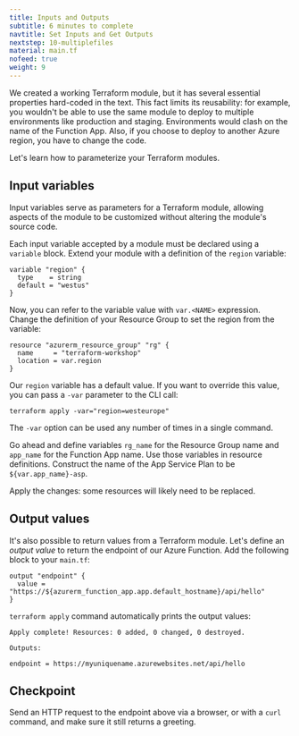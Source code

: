 ```yaml
---
title: Inputs and Outputs
subtitle: 6 minutes to complete
navtitle: Set Inputs and Get Outputs
nextstep: 10-multiplefiles
material: main.tf
nofeed: true
weight: 9
---
```


We created a working Terraform module, but it has several essential properties hard-coded in the text. This fact limits its reusability: for example, you wouldn't be able to use the same module to deploy to multiple environments like production and staging. Environments would clash on the name of the Function App. Also, if you choose to deploy to another Azure region, you have to change the code.

Let's learn how to parameterize your Terraform modules.

## Input variables

Input variables serve as parameters for a Terraform module, allowing aspects of the module to be customized without altering the module's source code.

Each input variable accepted by a module must be declared using a `variable` block. Extend your module with a definition of the `region` variable:

``` hcl
variable "region" {
  type    = string
  default = "westus"
}
```

Now, you can refer to the variable value with `var.<NAME>` expression. Change the definition of your Resource Group to set the region from the variable:

``` hcl
resource "azurerm_resource_group" "rg" {
  name     = "terraform-workshop"
  location = var.region
}
```

Our `region` variable has a default value. If you want to override this value, you can pass a `-var` parameter to the CLI call:

```
terraform apply -var="region=westeurope"
```

The `-var` option can be used any number of times in a single command.

Go ahead and define variables `rg_name` for the Resource Group name and `app_name` for the Function App name. Use those variables in resource definitions. Construct the name of the App Service Plan to be `${var.app_name}-asp`.

Apply the changes: some resources will likely need to be replaced.

## Output values

It's also possible to return values from a Terraform module. Let's define an *output value* to return the endpoint of our Azure Function. Add the following block to your `main.tf`:

``` hcl
output "endpoint" {
  value = "https://${azurerm_function_app.app.default_hostname}/api/hello"
}
```

`terraform apply` command automatically prints the output values:

```
Apply complete! Resources: 0 added, 0 changed, 0 destroyed.

Outputs:

endpoint = https://myuniquename.azurewebsites.net/api/hello
```

## Checkpoint

Send an HTTP request to the endpoint above via a browser, or with a `curl` command, and make sure it still returns a greeting.
